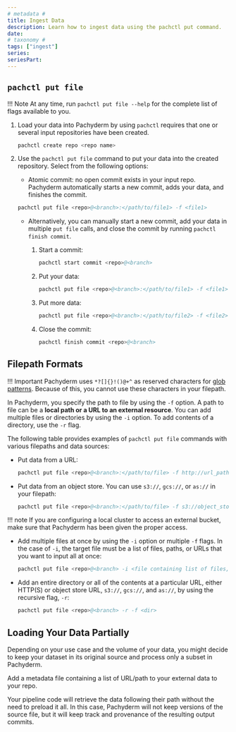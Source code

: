 ```yaml
---
# metadata # 
title: Ingest Data
description: Learn how to ingest data using the pachctl put command.
date: 
# taxonomy #
tags: ["ingest"]
series:
seriesPart:
---
```


## `pachctl put file`

!!! Note
    At any time, run `pachctl put file --help` for the complete list of flags available to you.

1. Load your data into Pachyderm by using `pachctl` requires that one or several input repositories have been created. 

    ```s
    pachctl create repo <repo name>
    ```

1. Use the `pachctl put file` command to put your data into the created repository. Select from the following options:
    - Atomic commit: no open commit exists in your input repo. Pachyderm automatically starts a new commit, adds your data, and finishes the commit.
    ```s
    pachctl put file <repo>@<branch>:</path/to/file1> -f <file1>
    ```

    - Alternatively, you can manually start a new commit, add your data in multiple `put file` calls, and close the commit by running `pachctl finish commit`.

        1. Start a commit:
            ```s
            pachctl start commit <repo>@<branch>
            ```
        1. Put your data:
            ```s
            pachctl put file <repo>@<branch>:</path/to/file1> -f <file1>
            ```
        1. Put more data:
            ```s
            pachctl put file <repo>@<branch>:</path/to/file2> -f <file2>
            ```
        1. Close the commit:
            ```s
            pachctl finish commit <repo>@<branch>
            ```

## Filepath Formats

!!! Important
    Pachyderm uses `*?[]{}!()@+^` as reserved characters for [glob patterns](../../../concepts/pipeline-concepts/datum/glob-pattern/#glob-pattern). Because of this, you cannot use these characters in your filepath.

In Pachyderm, you specify the path to file by using the `-f` option. A path
to file can be a **local path or a URL to an external resource**. You can add
multiple files or directories by using the `-i` option. To add contents
of a directory, use the `-r` flag.

The following table provides examples of `pachctl put file` commands with
various filepaths and data sources:

* Put data from a URL:
  ```s
  pachctl put file <repo>@<branch>:</path/to/file> -f http://url_path
  ```

* Put data from an object store. You can use `s3://`, `gcs://`, or `as://`
in your filepath:

  	```s
	pachctl put file <repo>@<branch>:</path/to/file> -f s3://object_store_url
  	```

!!! note
    If you are configuring a local cluster to access an external bucket,
    make sure that Pachyderm has been given the proper access.

* Add multiple files at once by using the `-i` option or multiple `-f` flags.
In the case of `-i`, the target file must be a list of files, paths, or URLs
that you want to input all at once:

  	```s
	pachctl put file <repo>@<branch> -i <file containing list of files, paths, or URLs>
  	```

* Add an entire directory or all of the contents at a particular URL, either
HTTP(S) or object store URL, `s3://`, `gcs://`, and `as://`, by using the
recursive flag, `-r`:

  	```s
  	pachctl put file <repo>@<branch> -r -f <dir>
  	```

## Loading Your Data Partially

Depending on your use case and the volume of your data, 
you might decide to keep your dataset in its original source
and process only a subset in Pachyderm.

Add a metadata file containing a list of URL/path
to your external data to your repo.

Your pipeline code will retrieve the data following their path
without the need to preload it all. 
In this case, Pachyderm will not keep versions of the source file, but it will keep
track and provenance of the resulting output commits. 